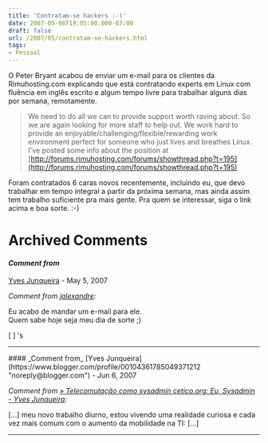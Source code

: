 ```yaml
---
title: 'Contratam-se hackers :-)'
date: 2007-05-06T19:05:00.000-07:00
draft: false
url: /2007/05/contratam-se-hackers.html
tags: 
- Pessoal
---
```


O Peter Bryant acabou de enviar um e-mail para os clientes da Rimuhosting.com explicando que está contratando experts em Linux com fluência em inglês escrito e algum tempo livre para trabalhar alguns dias por semana, remotamente.  

> We need to do all we can to provide support worth raving about. So we are again looking for more staff to help out. We work hard to provide an enjoyable/challenging/flexible/rewarding work environment perfect for someone who just lives and breathes Linux. I've posted some info about the position at [http://forums.rimuhosting.com/forums/showthread.php?t=195](http://forums.rimuhosting.com/forums/showthread.php?t=195)

  
Foram contratados 6 caras novos recentemente, incluindo eu, que devo trabalhar em tempo integral a partir da próxima semana, mas ainda assim tem trabalho suficiente pra mais gente. Pra quem se interessar, siga o link acima e boa sorte. :-)
# Archived Comments

#### _Comment from_
[Yves Junqueira](https://www.blogger.com/profile/00104361785049371212 "noreply@blogger.com") - <time datetime="2007-05-25T11:11:00.000-07:00">May 5, 2007</time>

_Comment from [jalexandre](http://www.midstorm.org/~jalexandre/blog):_  
  
Eu acabo de mandar um e-mail para ele.  
Quem sabe hoje seja meu dia de sorte ;)  
  
\[ \] 's
<hr />
#### _Comment from_
[Yves Junqueira](https://www.blogger.com/profile/00104361785049371212 "noreply@blogger.com") - <time datetime="2007-06-01T21:50:00.000-07:00">Jun 6, 2007</time>

_Comment from [» Telecomutação como sysadmin cetico.org: Eu, Sysadmin - Yves Junqueira](http://cetico.org/tech/2007/06/telecomutacao-como-sysadmin.html):_  
  
\[...\] meu novo trabalho diurno, estou vivendo uma realidade curiosa e cada vez mais comum com o aumento da mobilidade na TI: \[...\]
<hr />

